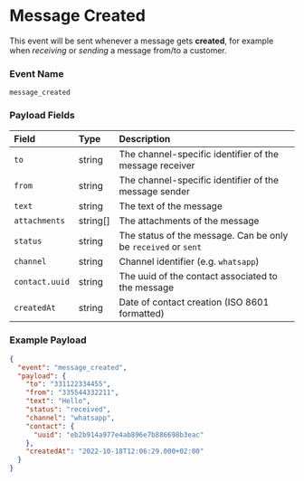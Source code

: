 # Message Created

This event will be sent whenever a message gets **created**, for example when _receiving_ or _sending_ a message from/to a customer.

### Event Name

`message_created`

### Payload Fields

| Field          | Type     | Description                                                    |
| :------------- | :------- | :------------------------------------------------------------- |
| `to`           | string   | The channel-specific identifier of the message receiver        |
| `from`         | string   | The channel-specific identifier of the message sender          |
| `text`         | string   | The text of the message                                        |
| `attachments`  | string[] | The attachments of the message                                 |
| `status`       | string   | The status of the message. Can be only be `received` or `sent` |
| `channel`      | string   | Channel identifier (e.g. `whatsapp`)                           |
| `contact.uuid` | string   | The uuid of the contact associated to the message              |
| `createdAt`    | string   | Date of contact creation (ISO 8601 formatted)                  |

### Example Payload

```json title=payload.json
{
  "event": "message_created",
  "payload": {
    "to": "331122334455",
    "from": "335544332211",
    "text": "Hello",
    "status": "received",
    "channel": "whatsapp",
    "contact": {
      "uuid": "eb2b914a977e4ab896e7b886698b3eac"
    },
    "createdAt": "2022-10-18T12:06:29.000+02:00"
  }
}
```
